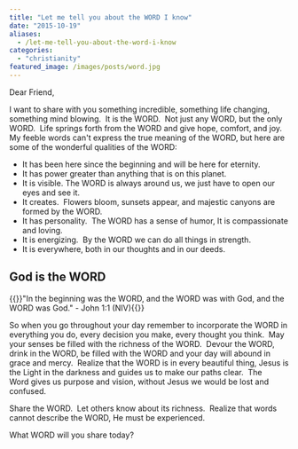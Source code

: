 ```yaml
---
title: "Let me tell you about the WORD I know"
date: "2015-10-19"
aliases:
  - /let-me-tell-you-about-the-word-i-know
categories: 
  - "christianity"
featured_image: /images/posts/word.jpg
---
```

Dear Friend,

I want to share with you something incredible, something life changing, something mind blowing.  It is the WORD.  <!--more-->Not just any WORD, but the only WORD.  Life springs forth from the WORD and give hope, comfort, and joy.  My feeble words can't express the true meaning of the WORD, but here are some of the wonderful qualities of the WORD:

- It has been here since the beginning and will be here for eternity.
- It has power greater than anything that is on this planet.
- It is visible. The WORD is always around us, we just have to open our eyes and see it.
- It creates.  Flowers bloom, sunsets appear, and majestic canyons are formed by the WORD.
- It has personality.  The WORD has a sense of humor, It is compassionate and loving.
- It is energizing.  By the WORD we can do all things in strength.
- It is everywhere, both in our thoughts and in our deeds.

## God is the WORD

{{<callout>}}"In the beginning was the WORD, and the WORD was with God, and the WORD was God." - John 1:1 (NIV){{</callout>}}

So when you go throughout your day remember to incorporate the WORD in everything you do, every decision you make, every thought you think.  May your senses be filled with the richness of the WORD.  Devour the WORD, drink in the WORD, be filled with the WORD and your day will abound in grace and mercy.  Realize that the WORD is in every beautiful thing, Jesus is the Light in the darkness and guides us to make our paths clear.  The Word gives us purpose and vision, without Jesus we would be lost and confused.

Share the WORD.  Let others know about its richness.  Realize that words cannot describe the WORD, He must be experienced.

What WORD will you share today?
